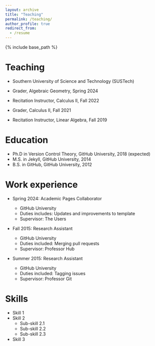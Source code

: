 ```yaml
---
layout: archive
title: "Teaching"
permalink: /teaching/
author_profile: true
redirect_from:
  - /resume
---
```


{% include base_path %}


Teaching
======
* Southern University of Science and Technology (SUSTech)
 
 * Grader, Algebraic Geometry, Spring 2024
 * Recitation Instructor, Calculus II, Fall 2022
 * Grader, Calculus II, Fall 2021
 * Recitation Instructor, Linear Algebra, Fall 2019


Education
======
* Ph.D in Version Control Theory, GitHub University, 2018 (expected)
* M.S. in Jekyll, GitHub University, 2014
* B.S. in GitHub, GitHub University, 2012

Work experience
======
* Spring 2024: Academic Pages Collaborator
  * GitHub University
  * Duties includes: Updates and improvements to template
  * Supervisor: The Users

* Fall 2015: Research Assistant
  * GitHub University
  * Duties included: Merging pull requests
  * Supervisor: Professor Hub

* Summer 2015: Research Assistant
  * GitHub University
  * Duties included: Tagging issues
  * Supervisor: Professor Git
  
Skills
======
* Skill 1
* Skill 2
  * Sub-skill 2.1
  * Sub-skill 2.2
  * Sub-skill 2.3
* Skill 3

